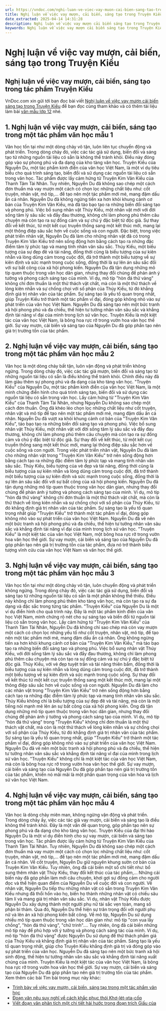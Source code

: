 ```yaml
---
url: https://vndoc.com/nghi-luan-ve-viec-vay-muon-cai-bien-sang-tao-trong-truyen-kieu-324916
title: Nghị luận về việc vay mượn, cải biến, sáng tạo trong Truyện Kiều - VnDoc.com
date_extracted: 2025-04-14 14:31:28
description: Nghị luận về việc vay mượn cải biến sáng tạo trong Truyện Kiều được VnDoc.com sưu tầm và xin gửi tới bạn đọc cùng tham khảo nhé.
keywords: Nghị luận về việc vay mượn cải biến sáng tạo trong Truyện Kiều,Nghị luận về việc vay mượn cải biến sáng tạo trong tác phẩm Truyện Kiều,nghị luận về việc vay mượn cải biến sáng tạo trong một tác phẩm văn học,ngữ văn 12,văn mẫu lớp 12,ngữ văn 12 kết nối tri thức
---
```


# Nghị luận về việc vay mượn, cải biến, sáng tạo trong Truyện Kiều
## Nghị luận về việc vay mượn, cải biến, sáng tạo trong tác phẩm Truyện Kiều
VnDoc.com xin gửi tới bạn đọc bài viết [Nghị luận về việc vay mượn cải biến sáng tạo trong Truyện Kiều](<https://vndoc.com/nghi-luan-ve-viec-vay-muon-cai-bien-sang-tao-trong-truyen-kieu-324916>) để bạn đọc cùng tham khảo và có thêm tài liệu làm bài [văn mẫu lớp 12](<https://vndoc.com/van-mau-lop12>) nhé.
## 1\. Nghị luận về việc vay mượn, cải biến, sáng tạo trong một tác phẩm văn học mẫu 1
Văn học tồn tại như một dòng chảy vô tận, luôn liên tục chuyển động và phát triển. Trong dòng chảy đó, việc các tác giả sử dụng, biến đổi và sáng tạo từ những nguồn tài liệu có sẵn là không thể tránh khỏi. Điều này đóng góp vào sự phong phú và đa dạng của kho tàng văn học. Truyện Kiều của Nguyễn Du, một tác phẩm kinh điển của văn học Việt Nam, là một ví dụ tiêu biểu cho quá trình sáng tạo, biến đổi và sử dụng các nguồn tài liệu có sẵn trong văn học.
Tác phẩm được lấy cảm hứng từ Truyện Kim Vân Kiều của Thanh Tâm Tài Nhân. Tuy nhiên, Nguyễn Du đã không sao chép một cách đơn thuần mà vay mượn một cách có chọn lọc những chất liệu như: cốt truyện, nhân vật, mô típ,... để tạo nên một tác phẩm mới mẻ, mang đậm dấu ấn cá nhân.
Nguyễn Du đã không ngừng tiến xa hơn khỏi khung cảnh cơ bản của Truyện Kim Vân Kiều, mà đã táo bạo tạo ra những biến đổi sáng tạo và phong phú. Việc bổ sung nhân vật Thúy Kiều, một nhân vật mới với đời sống tâm lý sâu sắc và đầy đau thương, không chỉ làm phong phú thêm câu chuyện mà còn tạo ra sự đồng cảm và sự chú ý đặc biệt từ độc giả. Sự thay đổi về kết thúc, từ một kết cục truyền thống sang một kết thúc mới, mang lại một thông điệp sâu sắc hơn về cuộc sống và con người. Đặc biệt, trong việc phát triển nhân vật, Nguyễn Du đã làm cho những nhân vật đã có trong Truyện Kim Vân Kiều trở nên sống động hơn bằng cách tạo ra những đặc điểm tâm lý phức tạp và mang tính nhân văn sâu sắc. Thúy Kiều, một biểu tượng của sự đẹp đẽ và tài năng, đồng thời cũng là biểu tượng của sự kiên nhẫn và lòng dũng cảm trong cuộc đời, đã trở thành một biểu tượng về sự kiên định và sức mạnh trong cuộc sống, đồng thời là sự lên án sâu sắc đối với sự bất công của xã hội phong kiến. Nguyễn Du đã tận dụng những mô típ quen thuộc trong văn học dân gian, nhưng thay đổi chúng để phản ánh ý tưởng và phong cách sáng tạo của mình. Ví dụ, mô típ "hòn đá thử vàng" không chỉ đơn thuần là một thử thách vật chất, mà còn là một thử thách về lòng kiên nhẫn và sự chống chọi với số phận của Thúy Kiều, từ đó khẳng định giá trị nhân văn của tác phẩm. Sự sáng tạo là yếu tố quan trọng nhất, giúp Truyện Kiều trở thành một tác phẩm vĩ đại, đóng góp không nhỏ vào sự phát triển của văn học Việt Nam. Nguyễn Du đã sáng tạo nên một bức tranh xã hội phong phú và đa chiều, thể hiện tư tưởng nhân văn sâu sắc và khẳng định tài năng vĩ đại của mình trong lịch sử văn học.
Truyện Kiều là một kiệt tác của văn học Việt Nam, là bông hoa rực rỡ trong vườn hoa văn học thế giới. Sự vay mượn, cải biến và sáng tạo của Nguyễn Du đã góp phần tạo nên giá trị trường tồn của tác phẩm.
## 2\. Nghị luận về việc vay mượn, cải biến, sáng tạo trong một tác phẩm văn học mẫu 2
Văn học là một dòng chảy bất tận, luôn vận động và phát triển không ngừng. Trong dòng chảy đó, việc các tác giả mượn, biến đổi và sáng tạo từ những nguồn tài liệu có sẵn là điều không thể tránh khỏi. Chính điều này đã làm giàu thêm sự phong phú và đa dạng của kho tàng văn học. "Truyện Kiều" của Nguyễn Du, một tác phẩm kinh điển của văn học Việt Nam, là một minh chứng điển hình cho quá trình sáng tạo, biến đổi và sử dụng các nguồn tài liệu có sẵn trong văn học. Lấy cảm hứng từ "Truyện Kim Vân Kiều" của Thanh Tâm Tài Nhân, nhưng Nguyễn Du không sao chép một cách đơn thuần. Ông đã khéo léo chọn lọc những chất liệu như cốt truyện, nhân vật và mô típ để tạo nên một tác phẩm mới mẻ, mang đậm dấu ấn cá nhân. Nguyễn Du đã vượt xa khỏi khung cảnh cơ bản của "Truyện Kim Vân Kiều", táo bạo tạo ra những biến đổi sáng tạo và phong phú. Việc bổ sung nhân vật Thúy Kiều, một nhân vật với đời sống tâm lý sâu sắc và đầy đau thương, không chỉ làm phong phú thêm câu chuyện mà còn tạo ra sự đồng cảm và chú ý đặc biệt từ độc giả. Sự thay đổi về kết thúc, từ một kết cục truyền thống sang một kết thúc mới, mang lại thông điệp sâu sắc hơn về cuộc sống và con người. Trong việc phát triển nhân vật, Nguyễn Du đã làm cho những nhân vật trong "Truyện Kim Vân Kiều" trở nên sống động hơn bằng cách tạo ra những đặc điểm tâm lý phức tạp và mang tính nhân văn sâu sắc. Thúy Kiều, biểu tượng của vẻ đẹp và tài năng, đồng thời cũng là biểu tượng của sự kiên nhẫn và lòng dũng cảm trong cuộc đời, đã trở thành một biểu tượng của sự kiên định và sức mạnh trong cuộc sống, đồng thời là sự lên án sâu sắc đối với sự bất công của xã hội phong kiến. Nguyễn Du đã tận dụng những mô típ quen thuộc trong văn học dân gian, nhưng thay đổi chúng để phản ánh ý tưởng và phong cách sáng tạo của mình. Ví dụ, mô típ "hòn đá thử vàng" không chỉ đơn thuần là một thử thách vật chất, mà còn là thử thách về lòng kiên nhẫn và sự chống chọi với số phận của Thúy Kiều, từ đó khẳng định giá trị nhân văn của tác phẩm. Sự sáng tạo là yếu tố quan trọng nhất giúp "Truyện Kiều" trở thành một tác phẩm vĩ đại, đóng góp không nhỏ vào sự phát triển của văn học Việt Nam. Nguyễn Du đã vẽ nên một bức tranh xã hội phong phú và đa chiều, thể hiện tư tưởng nhân văn sâu sắc và khẳng định tài năng vĩ đại của mình trong lịch sử văn học. "Truyện Kiều" là một kiệt tác của văn học Việt Nam, một bông hoa rực rỡ trong vườn hoa văn học thế giới. Sự vay mượn, cải biến và sáng tạo của Nguyễn Du đã góp phần tạo nên giá trị trường tồn của tác phẩm, đưa nó trở thành biểu tượng vĩnh cửu của văn học Việt Nam và văn học thế giới.
## 3\. Nghị luận về việc vay mượn, cải biến, sáng tạo trong một tác phẩm văn học mẫu 3
Văn học tồn tại như một dòng chảy vô tận, luôn chuyển động và phát triển không ngừng. Trong dòng chảy đó, việc các tác giả sử dụng, biến đổi và sáng tạo từ những nguồn tài liệu có sẵn là một phần không thể thiếu. Điều này không chỉ làm phong phú thêm kho tàng văn học, mà còn tạo ra sự đa dạng và đặc sắc trong từng tác phẩm. "Truyện Kiều" của Nguyễn Du là một ví dụ điển hình cho quá trình này. Đây là một tác phẩm kinh điển của văn học Việt Nam, minh chứng rõ nét cho sự sáng tạo và biến đổi từ nguồn tài liệu có sẵn trong văn học. Lấy cảm hứng từ "Truyện Kim Vân Kiều" của Thanh Tâm Tài Nhân, Nguyễn Du đã không chỉ sao chép mà còn vay mượn một cách có chọn lọc những yếu tố như cốt truyện, nhân vật, mô típ, để tạo nên một tác phẩm mới mẻ, mang đậm dấu ấn cá nhân. Ông không ngừng tiến xa hơn khỏi khung cảnh cơ bản của "Truyện Kim Vân Kiều," mà táo bạo tạo ra những biến đổi sáng tạo và phong phú. Việc bổ sung nhân vật Thúy Kiều, với đời sống tâm lý sâu sắc và đầy đau thương, không chỉ làm phong phú thêm câu chuyện mà còn tạo ra sự đồng cảm và sự chú ý đặc biệt từ độc giả. Thúy Kiều, với vẻ đẹp tuyệt trần và tài năng thiên bẩm, đồng thời là biểu tượng của sự kiên nhẫn và lòng dũng cảm trong cuộc đời, đã trở thành một biểu tượng về sự kiên định và sức mạnh trong cuộc sống. Sự thay đổi về kết thúc từ một kết cục truyền thống sang một kết thúc mới, mang lại một thông điệp sâu sắc hơn về cuộc sống và con người. Nguyễn Du đã làm cho các nhân vật trong "Truyện Kim Vân Kiều" trở nên sống động hơn bằng cách tạo ra những đặc điểm tâm lý phức tạp và mang tính nhân văn sâu sắc. Thúy Kiều không chỉ là biểu tượng của sự đẹp đẽ và tài năng, mà còn là một tiếng nói mạnh mẽ lên án sự bất công của xã hội phong kiến. Ông đã tận dụng những mô típ quen thuộc trong văn học dân gian, nhưng thay đổi chúng để phản ánh ý tưởng và phong cách sáng tạo của mình. Ví dụ, mô típ "hòn đá thử vàng" trong "Truyện Kiều" không chỉ đơn thuần là một thử thách vật chất, mà còn là một thử thách về lòng kiên nhẫn và sự chống chọi với số phận của Thúy Kiều, từ đó khẳng định giá trị nhân văn của tác phẩm. Sự sáng tạo là yếu tố quan trọng nhất, giúp "Truyện Kiều" trở thành một tác phẩm vĩ đại, đóng góp không nhỏ vào sự phát triển của văn học Việt Nam. Nguyễn Du đã vẽ nên một bức tranh xã hội phong phú và đa chiều, thể hiện tư tưởng nhân văn sâu sắc và khẳng định tài năng vĩ đại của mình trong lịch sử văn học. "Truyện Kiều" không chỉ là một kiệt tác của văn học Việt Nam, mà còn là bông hoa rực rỡ trong vườn hoa văn học thế giới. Sự vay mượn, cải biến và sáng tạo của Nguyễn Du đã góp phần tạo nên giá trị trường tồn của tác phẩm, khiến nó mãi mãi là một phần quan trọng của văn hóa và lịch sử văn học Việt Nam.
## 4\. Nghị luận về việc vay mượn, cải biến, sáng tạo trong một tác phẩm văn học mẫu 4
Văn học là dòng chảy miên man, không ngừng vận động và phát triển. Trong dòng chảy ấy, việc các tác giả vay mượn, cải biến và sáng tạo là điều không thể tránh khỏi. Đây là một vấn đề quan trọng, góp phần tạo nên sự phong phú và đa dạng cho kho tàng văn học. Truyện Kiều của đại thi hào Nguyễn Du là một ví dụ điển hình cho sự vay mượn, cải biến và sáng tạo trong văn học.
Tác phẩm được lấy cảm hứng từ Truyện Kim Vân Kiều của Thanh Tâm Tài Nhân. Tuy nhiên, Nguyễn Du đã không sao chép một cách đơn thuần mà vay mượn một cách có chọn lọc những chất liệu như: cốt truyện, nhân vật, mô típ,... để tạo nên một tác phẩm mới mẻ, mang đậm dấu ấn cá nhân.
Về cốt truyện, Nguyễn Du giữ nguyên khung sườn cơ bản của Truyện Kim Vân Kiều. Tuy nhiên, ông đã cải biến một số chi tiết như: bổ sung thêm nhân vật Thúy Kiều, thay đổi kết thúc của tác phẩm,... Những cải biến này đã góp phần làm mới câu chuyện, khơi gợi sự đồng cảm cho người đọc và thể hiện quan điểm của Nguyễn Du về cuộc đời và con người. Về nhân vật, Nguyễn Du tiếp thu những nhân vật có sẵn trong Truyện Kim Vân Kiều nhưng đã thổi hồn vào họ, biến họ thành những nhân vật có chiều sâu tâm lí và mang giá trị nhân văn sâu sắc. Ví dụ, nhân vật Thúy Kiều được Nguyễn Du xây dựng thành một người phụ nữ tài sắc vẹn toàn, mang số phận bi thảm. Qua đó, Nguyễn Du thể hiện sự trân trọng đối với người phụ nữ và lên án xã hội phong kiến bất công. Về mô típ, Nguyễn Du sử dụng nhiều mô típ quen thuộc trong văn học dân gian như: mô típ "con vua lấy chồng", "hòn đá thử vàng", "chữ trinh".... Tuy nhiên, ông đã cải biến những mô típ này để phù hợp với ý tưởng và phong cách sáng tác của mình. Ví dụ, mô típ "hòn đá thử vàng" được Nguyễn Du sử dụng để thử thách phẩm giá của Thúy Kiều và khẳng định giá trị nhân văn của tác phẩm. Sáng tạo là yếu tố quan trọng nhất, giúp cho Truyện Kiều khẳng định giá trị và đóng góp vào sự phát triển của văn học. Nguyễn Du đã sáng tạo nên một bức tranh xã hội sinh động, thể hiện tư tưởng nhân văn sâu sắc và khẳng định tài năng xuất chúng của mình.
Truyện Kiều là một kiệt tác của văn học Việt Nam, là bông hoa rực rỡ trong vườn hoa văn học thế giới. Sự vay mượn, cải biến và sáng tạo của Nguyễn Du đã góp phần tạo nên giá trị trường tồn của tác phẩm.
Xem thêm các bài Tìm bài trong mục này khác:
  * [Trình bày về việc vay mượn, cải biến, sáng tạo trong một tác phẩm văn học](</trinh-bay-ve-viec-vay-muon-cai-bien-sang-tao-trong-mot-tac-pham-van-hoc-324920>)
  * [Đoạn văn nêu suy nghĩ về cách khắc phục thói Khơ-lét-xta-cốp](</doan-van-neu-suy-nghi-ve-cach-khac-phuc-thoi-kho-let-xta-cop-324976>)
  * [Viết đoạn văn phân tích một chi tiết hài hước trong đoạn trích Giấu của](</viet-doan-van-phan-tich-mot-chi-tiet-hai-huoc-trong-doan-trich-giau-cua-324988>)

